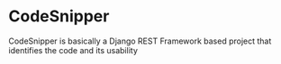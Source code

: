 # CodeSnipper
CodeSnipper is basically a Django REST Framework based project that identifies the code and its usability
